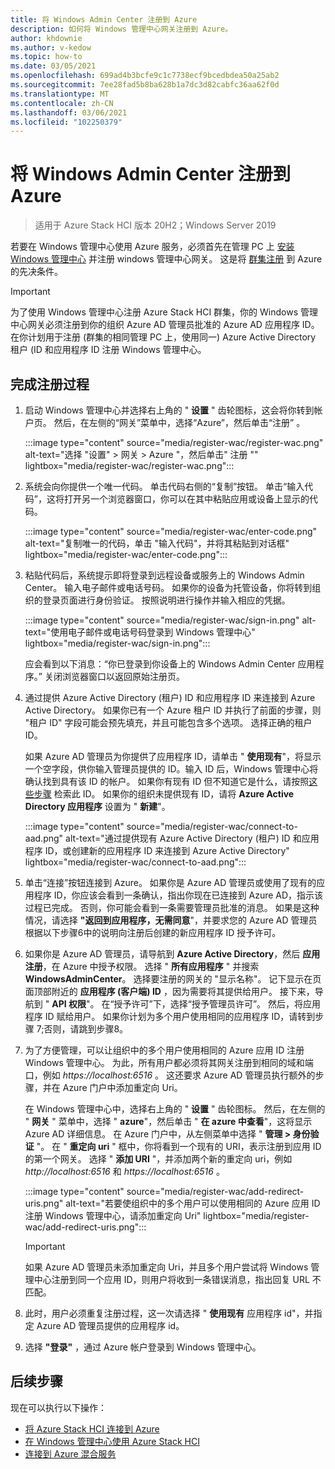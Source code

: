 ```yaml
---
title: 将 Windows Admin Center 注册到 Azure
description: 如何将 Windows 管理中心网关注册到 Azure。
author: khdownie
ms.author: v-kedow
ms.topic: how-to
ms.date: 03/05/2021
ms.openlocfilehash: 699ad4b3bcfe9c1c7738ecf9bcedbdea50a25ab2
ms.sourcegitcommit: 7ee28fad5b8ba628b1a7dc3d82cabfc36aa62f0d
ms.translationtype: MT
ms.contentlocale: zh-CN
ms.lasthandoff: 03/06/2021
ms.locfileid: "102250379"
---
```

# <a name="register-windows-admin-center-with-azure"></a>将 Windows Admin Center 注册到 Azure

> 适用于 Azure Stack HCI 版本 20H2；Windows Server 2019

若要在 Windows 管理中心使用 Azure 服务，必须首先在管理 PC 上 [安装 Windows 管理中心](/windows-server/manage/windows-admin-center/deploy/install) 并注册 windows 管理中心网关。 这是将 [群集注册](../deploy/register-with-azure.md) 到 Azure 的先决条件。

   > [!IMPORTANT]
   > 为了使用 Windows 管理中心注册 Azure Stack HCI 群集，你的 Windows 管理中心网关必须注册到你的组织 Azure AD 管理员批准的 Azure AD 应用程序 ID。在你计划用于注册 (群集的相同管理 PC 上，使用同一) Azure Active Directory 租户 (ID 和应用程序 ID 注册 Windows 管理中心。

## <a name="complete-the-registration-process"></a>完成注册过程

1. 启动 Windows 管理中心并选择右上角的 " **设置** " 齿轮图标，这会将你转到帐户页。 然后，在左侧的“网关”菜单中，选择“Azure”，然后单击“注册”  。

   :::image type="content" source="media/register-wac/register-wac.png" alt-text="选择 &quot;设置&quot; > 网关 > Azure &quot;，然后单击&quot; 注册 &quot;" lightbox="media/register-wac/register-wac.png":::

2. 系统会向你提供一个唯一代码。 单击代码右侧的“复制”按钮。 单击“输入代码”，这将打开另一个浏览器窗口，你可以在其中粘贴应用或设备上显示的代码。

   :::image type="content" source="media/register-wac/enter-code.png" alt-text="复制唯一的代码，单击 &quot;输入代码&quot;，并将其粘贴到对话框" lightbox="media/register-wac/enter-code.png":::

3. 粘贴代码后，系统提示即将登录到远程设备或服务上的 Windows Admin Center。 输入电子邮件或电话号码。 如果你的设备为托管设备，你将转到组织的登录页面进行身份验证。 按照说明进行操作并输入相应的凭据。

   :::image type="content" source="media/register-wac/sign-in.png" alt-text="使用电子邮件或电话号码登录到 Windows 管理中心" lightbox="media/register-wac/sign-in.png":::

   应会看到以下消息：“你已登录到你设备上的 Windows Admin Center 应用程序。” 关闭浏览器窗口以返回原始注册页。

4. 通过提供 Azure Active Directory (租户) ID 和应用程序 ID 来连接到 Azure Active Directory。 如果你已有一个 Azure 租户 ID 并执行了前面的步骤，则 "租户 ID" 字段可能会预先填充，并且可能包含多个选项。 选择正确的租户 ID。 

   如果 Azure AD 管理员为你提供了应用程序 ID，请单击 " **使用现有**"，将显示一个空字段，供你输入管理员提供的 ID。输入 ID 后，Windows 管理中心将确认找到具有该 ID 的帐户。 如果你有现有 ID 但不知道它是什么，请按照[这些步骤](/azure/active-directory/develop/howto-create-service-principal-portal#get-values-for-signing-in) 检索此 ID。 如果你的组织未提供现有 ID，请将 **Azure Active Directory 应用程序** 设置为 " **新建**"。

   :::image type="content" source="media/register-wac/connect-to-aad.png" alt-text="通过提供现有 Azure Active Directory (租户) ID 和应用程序 ID，或创建新的应用程序 ID 来连接到 Azure Active Directory" lightbox="media/register-wac/connect-to-aad.png":::

5. 单击“连接”按钮连接到 Azure。 如果你是 Azure AD 管理员或使用了现有的应用程序 ID，你应该会看到一条确认，指出你现在已连接到 Azure AD，指示该过程已完成。 否则，你可能会看到一条需要管理员批准的消息。 如果是这种情况，请选择 **"返回到应用程序，无需同意**"，并要求您的 Azure AD 管理员根据以下步骤6中的说明向注册后创建的新应用程序 ID 授予许可。

6. 如果你是 Azure AD 管理员，请导航到 **Azure Active Directory**，然后 **应用注册**，在 Azure 中授予权限。 选择 " **所有应用程序** " 并搜索 **WindowsAdminCenter**。 选择要注册的网关的 "显示名称"。 记下显示在页面顶部附近的 **应用程序 (客户端) ID** ，因为需要将其提供给用户。 接下来，导航到 " **API 权限**"。 在“授予许可”下，选择“授予管理员许可”。  然后，将应用程序 ID 赋给用户。 如果你计划为多个用户使用相同的应用程序 ID，请转到步骤 7;否则，请跳到步骤8。

7. 为了方便管理，可以让组织中的多个用户使用相同的 Azure 应用 ID 注册 Windows 管理中心。 为此，所有用户都必须将其网关注册到相同的域和端口，例如 *https://localhost:6516* 。 这还要求 Azure AD 管理员执行额外的步骤，并在 Azure 门户中添加重定向 Uri。

   在 Windows 管理中心中，选择右上角的 " **设置** " 齿轮图标。 然后，在左侧的 " **网关** " 菜单中，选择 " **azure**"，然后单击 " **在 azure 中查看**"，这将显示 Azure AD 详细信息。 在 Azure 门户中，从左侧菜单中选择 " **管理 > 身份验证** "。 在 " **重定向 uri** " 框中，你将看到一个现有的 URI，表示注册到应用 ID 的第一个网关。 选择 " **添加 URI** "，并添加两个新的重定向 uri，例如 *http://localhost:6516* 和 *https://localhost:6516* 。

   :::image type="content" source="media/register-wac/add-redirect-uris.png" alt-text="若要使组织中的多个用户可以使用相同的 Azure 应用 ID 注册 Windows 管理中心，请添加重定向 Uri" lightbox="media/register-wac/add-redirect-uris.png":::

   > [!IMPORTANT]
   > 如果 Azure AD 管理员未添加重定向 Uri，并且多个用户尝试将 Windows 管理中心注册到同一个应用 ID，则用户将收到一条错误消息，指出回复 URL 不匹配。

7. 此时，用户必须重复注册过程，这一次请选择 " **使用现有** 应用程序 id"，并指定 Azure AD 管理员提供的应用程序 id。

8. 选择 **"登录"** ，通过 Azure 帐户登录到 Windows 管理中心。

## <a name="next-steps"></a>后续步骤

现在可以执行以下操作：

- [将 Azure Stack HCI 连接到 Azure](../deploy/register-with-azure.md)
- [在 Windows 管理中心使用 Azure Stack HCI](../get-started.md)
- [连接到 Azure 混合服务](/windows-server/manage/windows-admin-center/azure/)